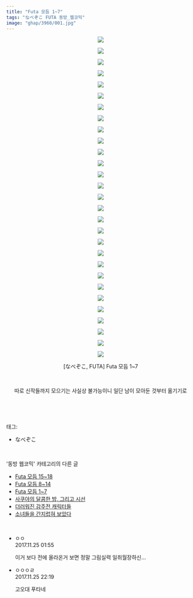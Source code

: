 ```yaml
---
title: "Futa 모듬 1~7"
tags: "なべぞこ FUTA 동방_웹코믹"
image: "ghap/3960/001.jpg"
---
```

<div class="article">
<p style="text-align: center; clear: none; float: none;"><img src="{{ site.nasurl }}/ghap/3960/001.jpg"/></p>
<p style="text-align: center; clear: none; float: none;"><img src="{{ site.nasurl }}/ghap/3960/002.jpg"/></p>
<p style="text-align: center; clear: none; float: none;"><img src="{{ site.nasurl }}/ghap/3960/003.jpg"/></p>
<p style="text-align: center; clear: none; float: none;"><img src="{{ site.nasurl }}/ghap/3960/004.jpg"/></p>
<p style="text-align: center; clear: none; float: none;"><img src="{{ site.nasurl }}/ghap/3960/005.jpg"/></p>
<p style="text-align: center; clear: none; float: none;"><img src="{{ site.nasurl }}/ghap/3960/006.jpg"/></p>
<p style="text-align: center; clear: none; float: none;"><img src="{{ site.nasurl }}/ghap/3960/007.jpg"/></p>
<p style="text-align: center; clear: none; float: none;"><img src="{{ site.nasurl }}/ghap/3960/008.jpg"/></p>
<p style="text-align: center; clear: none; float: none;"><img src="{{ site.nasurl }}/ghap/3960/009.jpg"/></p>
<p style="text-align: center; clear: none; float: none;"><img src="{{ site.nasurl }}/ghap/3960/010.jpg"/></p>
<p style="text-align: center; clear: none; float: none;"><img src="{{ site.nasurl }}/ghap/3960/011.jpg"/></p>
<p style="text-align: center; clear: none; float: none;"><img src="{{ site.nasurl }}/ghap/3960/012.jpg"/></p>
<p style="text-align: center; clear: none; float: none;"><img src="{{ site.nasurl }}/ghap/3960/013.jpg"/></p>
<p style="text-align: center; clear: none; float: none;"><img src="{{ site.nasurl }}/ghap/3960/014.jpg"/></p>
<p style="text-align: center; clear: none; float: none;"><img src="{{ site.nasurl }}/ghap/3960/015.jpg"/></p>
<p style="text-align: center; clear: none; float: none;"><img src="{{ site.nasurl }}/ghap/3960/016.jpg"/></p>
<p style="text-align: center; clear: none; float: none;"><img src="{{ site.nasurl }}/ghap/3960/017.jpg"/></p>
<p style="text-align: center; clear: none; float: none;"><img src="{{ site.nasurl }}/ghap/3960/018.jpg"/></p>
<p style="text-align: center; clear: none; float: none;"><img src="{{ site.nasurl }}/ghap/3960/019.jpg"/></p>
<p style="text-align: center; clear: none; float: none;"><img src="{{ site.nasurl }}/ghap/3960/020.jpg"/></p>
<p style="text-align: center; clear: none; float: none;"><img src="{{ site.nasurl }}/ghap/3960/021.jpg"/></p>
<p style="text-align: center; clear: none; float: none;"><img src="{{ site.nasurl }}/ghap/3960/022.jpg"/></p>
<p style="text-align: center; clear: none; float: none;"><img src="{{ site.nasurl }}/ghap/3960/023.jpg"/></p>
<p style="text-align: center; clear: none; float: none;"><img src="{{ site.nasurl }}/ghap/3960/024.jpg"/></p>
<p style="text-align: center; clear: none; float: none;"><img src="{{ site.nasurl }}/ghap/3960/025.jpg"/></p>
<p style="text-align: center; clear: none; float: none;"><img src="{{ site.nasurl }}/ghap/3960/026.jpg"/></p>
<p style="text-align: center; clear: none; float: none;"><img src="{{ site.nasurl }}/ghap/3960/027.jpg"/></p>
<p style="text-align: center; clear: none; float: none;"><img src="{{ site.nasurl }}/ghap/3960/028.jpg"/></p>
<p style="text-align: center; clear: none; float: none;"><img src="{{ site.nasurl }}/ghap/3960/029.jpg"/></p>
<p style="text-align: center; clear: none; float: none;">[なべぞこ, FUTA] Futa 모듬 1~7</p>
<p style="text-align: center; clear: none; float: none;"><br/></p>
<p style="text-align: center; clear: none; float: none;">따로 신작들까지 모으기는 사실상 불가능이니 일단 남이 모아둔 것부터 옮기기로</p>
<p><br/></p>
</div><br/>
<div class="tagTrail">
<p>태그: </p>
<ul>
<li>なべぞこ</li>
</ul>
</div><br/>
<div class="another">
<p>'동방 웹코믹' 카테고리의 다른 글</p>
<ul>
<li><a href="/2017-11-25-ghap_3962">Futa 모듬 15~18</a></li>
<li><a href="/2017-11-25-ghap_3961">Futa 모듬 8~14</a></li>
<li><a href="/2017-11-24-ghap_3960">Futa 모듬 1~7</a></li>
<li><a href="/2017-11-21-ghap_3957">사쿠야의 달콤한 밤, 그리고 시선</a></li>
<li><a href="/2017-11-21-ghap_3956">더러워진 감주전 캐릭터들</a></li>
<li><a href="/2017-11-21-ghap_3955">소녀들을 간지럽혀 보았다</a></li>
</ul>
</div><br/>
<div class="cb_module cb_fluid">
<div class="cb_wrt cb_profile">
<div class="comment">
<ul>
<li class="cb_thumb_off" id="comment15137002">
<div class="cb_comment_area">
<div class="cb_info_area">
<div class="cb_section">
<span class="cb_nick_name">ㅇㅇ</span>
</div>
<div class="cb_section">
<span class="cb_date">2017.11.25 01:55 </span>
</div>
</div>
<div class="cb_dsc_comment">
<p class="cb_dsc">
											이거 보다 전에 올라온거 보면 정말 그림실력 일취월장하신...
										</p>
</div>
</div></li>
<li class="cb_thumb_off" id="comment15137430">
<div class="cb_comment_area">
<div class="cb_info_area">
<div class="cb_section">
<span class="cb_nick_name">ㅇㅇㅇㄹ</span>
</div>
<div class="cb_section">
<span class="cb_date">2017.11.25 22:19 </span>
</div>
</div>
<div class="cb_dsc_comment">
<p class="cb_dsc">
											고오대 푸타네
										</p>
</div>
</div></li>
</ul>
</div>
</div><!-- commentList close -->
</div><br/>
